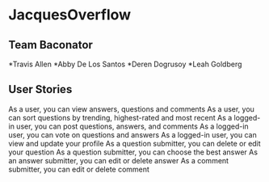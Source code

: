 # JacquesOverflow

## Team Baconator
*Travis Allen
*Abby De Los Santos
*Deren Dogrusoy
*Leah Goldberg


## User Stories
As a user, you can view answers, questions and comments
As a user, you can sort questions by trending, highest-rated and most recent
As a logged-in user, you can post questions, answers, and comments
As a logged-in user, you can vote on questions and answers
As a logged-in user, you can view and update your profile
As a question submitter, you can delete or edit your question
As a question submitter, you can choose the best answer
As an answer submitter, you can edit or delete answer
As a comment submitter, you can edit or delete comment



